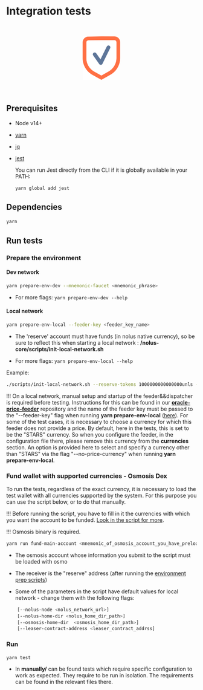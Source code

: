 # Integration tests

<br /><p align="center"><img alt="nolus-test-suit" src="docs/test-suit-logo.svg" width="100"/></p><br />

## Prerequisites

* Node v14+

* [yarn](https://classic.yarnpkg.com/lang/en/docs/install/#debian-stable)

* [jq](https://stedolan.github.io/jq/download/)

* [jest](https://jestjs.io/docs/getting-started)

    You can run Jest directly from the CLI if it is globally available in your PATH:

    ```sh
    yarn global add jest
    ```

## Dependencies

```sh
yarn
```

## Run tests

### Prepare the environment

#### Dev network

```sh
yarn prepare-env-dev --mnemonic-faucet <mnemonic_phrase>
```

* For more flags: ```yarn prepare-env-dev --help```

#### Local network

```sh
yarn prepare-env-local --feeder-key <feeder_key_name>
```

* The 'reserve' account must have funds (in nolus native currency), so be sure to reflect this when starting a local network : **/nolus-core/scripts/init-local-network.sh**

* For more flags: ```yarn prepare-env-local --help```

Example:

```sh
./scripts/init-local-network.sh --reserve-tokens 1000000000000000unls --hermes-mnemonic <hermes_account_mnemonic>
```

!!! On a local network, manual setup and startup of the feeder&&dispatcher is required before testing. Instructions for this can be found in our [**oracle-price-feeder**](https://github.com/Nolus-Protocol/oracle-price-feeder) repository and the name of the feeder key must be passed to the "--feeder-key" flag when running **yarn prepare-env-local** ([here](#local-network)). For some of the test cases, it is necessary to choose a currency for which this feeder does not provide a price. By default, here in the tests, this is set to be the "STARS" currency. So when you configure the feeder, in the configuration file there, please remove this currency from the **currencies** section. An option is provided here to select and specify a currency other than "STARS" via the flag "--no-price-currency" when running **yarn prepare-env-local**.

### Fund wallet with supported currencies - Osmosis Dex

To run the tests, regardless of the exact currency, it is necessary to load the test wallet with all currencies supported by the system. For this purpose you can use the script below, or to do that manually.

!!! Before running the script, you have to fill in it the currencies with which you want the account to be funded. [Look in the script for more](./scripts/helpers/fund-with-supported-currencies.sh).

!!! Osmosis binary is required.

```sh
yarn run fund-main-account <mnemonic_of_osmosis_account_you_have_preloaded> <address_of_osmosis_account_you_have_preloaded>  <nolus_receiver_address> <osmosis_node_url>
```

* Тhe osmosis account whose information you submit to the script must be loaded with osmo

* The receiver is the "reserve" address (after running the [environment prep scripts](#prepare-the-environment))

* Some of the parameters in the script have default values for local network - change them with the following flags:

```sh
    [--nolus-node <nolus_network_url>]
    [--nolus-home-dir <nolus_home_dir_path>]
    [--osmosis-home-dir  <osmosis_home_dir_path>]
    [--leaser-contract-address <leaser_contract_addrss]
```

### Run

```sh
yarn test
```

* In **manually/** can be found tests which require specific configuration to work as expected. They require to be run in isolation. The requirements can be found in the relevant files there.
